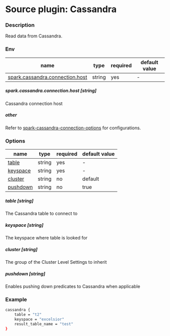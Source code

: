 # Source plugin: Cassandra

### Description

Read data from Cassandra.

### Env
| name           | type   | required | default value |
| -------------- | ------ | -------- | ------------- |
| [spark.cassandra.connection.host](#spark.cassandra.connection.host-string)       | string | yes      | -             |

##### spark.cassandra.connection.host [string]

Cassandra connection host

##### other
Refer to [spark-cassandra-connection-options](https://github.com/datastax/spark-cassandra-connector/blob/b2.4/doc/reference.md#cassandra-connection-parameters) for configurations.

### Options

| name             | type   | required | default value |
| --------------   | ------ | -------- | ------------- |
| [table](#table-string)            | string | yes      | -             |
| [keyspace](#keyspace-string)         | string | yes      | -             |
| [cluster](#cluster-string)          | string | no       | default       |
| [pushdown](#pushdown-string)         | string | no       | true         |

##### table [string]

The Cassandra table to connect to

##### keyspace [string]

The keyspace where table is looked for 

##### cluster [string]

The group of the Cluster Level Settings to inherit

##### pushdown [string]

Enables pushing down predicates to Cassandra when applicable

### Example

```bash
cassandra {
    table = "t2"
    keyspace = "excelsior"
    result_table_name = "test"
}
```

